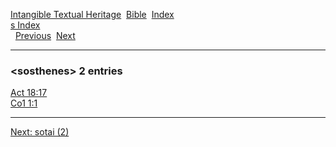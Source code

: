 [Intangible Textual Heritage](../../index)  [Bible](../index) 
[Index](index)   
[s Index](_s_)  
  [Previous](c10710)  [Next](c10712) 

------------------------------------------------------------------------

### &lt;sosthenes&gt; 2 entries

[Act 18:17](../kjv/act018.htm#017)  
[Co1 1:1](../kjv/co1001.htm#001)  

------------------------------------------------------------------------

[Next: sotai (2)](c10712)
